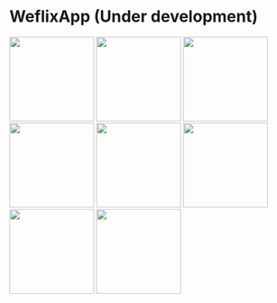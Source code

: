 # WeflixApp  (Under development)
 
<p float="left">
 
  <img src="https://github.com/arpitmaurya/WeflixApp/blob/master/UI%20SS/photo_2021-07-04_08-16-16.jpg" width="150" />
  <img src="https://github.com/arpitmaurya/WeflixApp/blob/master/UI%20SS/photo_2021-07-04_08-16-43.jpg" width="150" />
  <img src="https://github.com/arpitmaurya/WeflixApp/blob/master/UI%20SS/photo_2021-07-04_08-16-10.jpg" width="150" />
  <img src="https://github.com/arpitmaurya/WeflixApp/blob/master/UI%20SS/photo_2021-07-04_08-16-01.jpg" width="150" />
  <img src="https://github.com/arpitmaurya/WeflixApp/blob/master/UI%20SS/photo_2021-07-03_21-32-45.jpg" width="150" /> 
  <img src="https://github.com/arpitmaurya/WeflixApp/blob/master/UI%20SS/photo_2021-07-04_08-16-20.jpg" width="150" />
  <img src="https://github.com/arpitmaurya/WeflixApp/blob/master/UI%20SS/photo_2021-07-04_08-16-24.jpg" width="150" />
  <img src="https://github.com/arpitmaurya/WeflixApp/blob/master/UI%20SS/photo_2021-07-04_08-16-29.jpg" width="150" />
  
</p>
